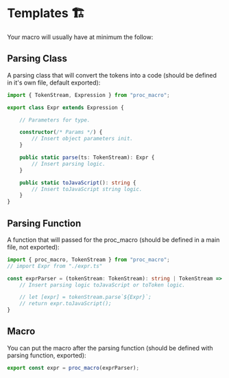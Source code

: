 # Templates 🏗️

Your macro will usually have at minimum the follow:

## Parsing Class

A parsing class that will convert the tokens into a code (should be defined in it's own file, default exported):

```typescript
import { TokenStream, Expression } from "proc_macro";

export class Expr extends Expression {

    // Parameters for type.

    constructor(/* Params */) {
        // Insert object parameters init.
    }

    public static parse(ts: TokenStream): Expr {
        // Insert parsing logic.
    }

    public static toJavaScript(): string {
        // Insert toJavaScript string logic.
    }
}
```

## Parsing Function

A function that will passed for the proc_macro (should be defined in a main file, not exported):

```typescript
import { proc_macro, TokenStream } from "proc_macro";
// import Expr from "./expr.ts"

const exprParser = (tokenStream: TokenStream): string | TokenStream => {
    // Insert parsing logic toJavaScript or toToken logic.

    // let [expr] = tokenStream.parse`${Expr}`;
    // return expr.toJavaScript();
}
```

## Macro

You can put the macro after the parsing function (should be defined with parsing function, exported):

```typescript
export const expr = proc_macro(exprParser);
```